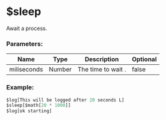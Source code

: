 # $sleep
Await a process.

### Parameters:
| Name        | Type        | Description                          | Optional |
| ----------- | ----------- | ------------------------------------ | -------- |
| miliseconds | Number      | The time to wait                 .   | false    |

### Example:
```js
$log[This will be logged after 20 seconds L]
$sleep[$math[20 * 1000]]
$log[ok starting]
```
